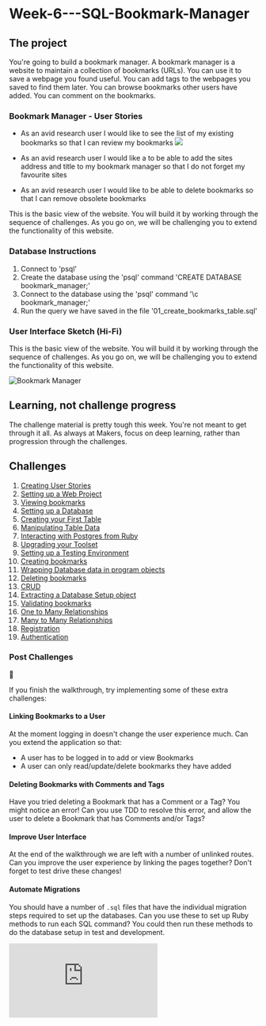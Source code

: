 # Week-6---SQL-Bookmark-Manager

## The project

You're going to build a bookmark manager.  A bookmark manager is a website to maintain a collection of bookmarks (URLs). You can use it to save a webpage you found useful. You can add tags to the webpages you saved to find them later. You can browse bookmarks other users have added. You can comment on the bookmarks.

### Bookmark Manager - User Stories

- As an avid research user
	I would like to see the list of my existing bookmarks
	so that I can review my bookmarks
	[![](https://mermaid.ink/img/eyJjb2RlIjoic2VxdWVuY2VEaWFncmFtXG5Vc2VyIC0-PitCcm93c2VyOiBjbGlja3MgJ2Jvb2ttYXJrcydcbkJyb3dzZXIgLT4-K0NvbnRyb2xsZXI6IEdFVCAvYm9va21hcmtzXG5Db250cm9sbGVyLT4-KyBNb2RlbDogY2xhc3MgQm9va21hcmtcbk1vZGVsLS0-Pi1Db250cm9sbGVyOiBib29rbWFyay5saXN0X2FsbFxuQ29udHJvbGxlci0-PitWaWV3OiByZW5kZXIgOmVyYihib29rbWFya3MpIHdpdGggVVJMIGxpbmtzXG5WaWV3LS0-Pi1Db250cm9sbGVyOiBIVE1MXG5Db250cm9sbGVyLS0-Pi1Ccm93c2VyOiBQT1NUIDIwMCBPSywgYm9keSBIVE1MXG5Ccm93c2VyLS0-Pi1Vc2VyOiBzZWUgbGlzdCBvZiBhbGwgYm9va21hcmtzXG5cblx0XHRcdFx0XHQiLCJtZXJtYWlkIjp7InRoZW1lIjoiZGVmYXVsdCJ9fQ)](https://mermaid-js.github.io/mermaid-live-editor/#/edit/eyJjb2RlIjoic2VxdWVuY2VEaWFncmFtXG5Vc2VyIC0-PitCcm93c2VyOiBjbGlja3MgJ2Jvb2ttYXJrcydcbkJyb3dzZXIgLT4-K0NvbnRyb2xsZXI6IEdFVCAvYm9va21hcmtzXG5Db250cm9sbGVyLT4-KyBNb2RlbDogY2xhc3MgQm9va21hcmtcbk1vZGVsLS0-Pi1Db250cm9sbGVyOiBib29rbWFyay5saXN0X2FsbFxuQ29udHJvbGxlci0-PitWaWV3OiByZW5kZXIgOmVyYihib29rbWFya3MpIHdpdGggVVJMIGxpbmtzXG5WaWV3LS0-Pi1Db250cm9sbGVyOiBIVE1MXG5Db250cm9sbGVyLS0-Pi1Ccm93c2VyOiBQT1NUIDIwMCBPSywgYm9keSBIVE1MXG5Ccm93c2VyLS0-Pi1Vc2VyOiBzZWUgbGlzdCBvZiBhbGwgYm9va21hcmtzXG5cblx0XHRcdFx0XHQiLCJtZXJtYWlkIjp7InRoZW1lIjoiZGVmYXVsdCJ9fQ "List of all Bookmarks")

- As an avid research user
	I would like a to be able to add the sites address and title to my bookmark manager
	so that I do not forget my favourite sites 

- As an avid research user
	I would like to be able to delete bookmarks
	so that I can remove obsolete bookmarks

This is the basic view of the website. You will build it by working through the sequence of challenges. As you go on, we will be challenging you to extend the functionality of this website.

### Database Instructions
1. Connect to 'psql'
2. Create the database using the 'psql' command 'CREATE DATABASE bookmark_manager;'
3. Connect to the database using the 'psql' command '\c bookmark_manager;'
4. Run the query we have saved in the file '01_create_bookmarks_table.sql'


### User Interface Sketch (Hi-Fi)

This is the basic view of the website. You will build it by working through the sequence of challenges. As you go on, we will be challenging you to extend the functionality of this website.

![](https://dchtm6r471mui.cloudfront.net/hackpad.com_jubMxdBrjni_p.52567_1380279073159_Screen%20Shot%202013-09-27%20at%2011.06.12.png "Bookmark Manager")

## Learning, not challenge progress

The challenge material is pretty tough this week. You're not meant to get through it all.  As always at Makers, focus on deep learning, rather than progression through the challenges.


## Challenges

 1. [Creating User Stories](01_creating_user_stories.md)
 2. [Setting up a Web Project](02_setting_up_a_web_project.md)
 3. [Viewing bookmarks](03_viewing_bookmarks.md)
 4. [Setting up a Database](04_setting_up_a_database.md)
 5. [Creating your First Table](05_creating_your_first_table.md)
 6. [Manipulating Table Data](06_manipulating_table_data.md)
 7. [Interacting with Postgres from Ruby](07_interacting_with_postgres_from_ruby.md)
 8. [Upgrading your Toolset](08_upgrading_your_toolset.md)
 9. [Setting up a Testing Environment](09_setting_up_a_testing_environment.md)
 10. [Creating bookmarks](10_creating_bookmarks.md)
 11. [Wrapping Database data in program objects](11_wrapping_database_data_in_program_objects.md)
 12. [Deleting bookmarks](12_deleting_bookmarks.md)
 13. [CRUD](13_crud.md)
 14. [Extracting a Database Setup object](14_extracting_a_database_setup_object.md)
 15. [Validating bookmarks](15_validating_bookmarks.md)
 16. [One to Many Relationships](16_one_to_many_relations.md)
 17. [Many to Many Relationships](17_many_to_many_relationships.md)
 18. [Registration](18_registration.md)
 19. [Authentication](19_authentication.md)

### Post Challenges

:construction:

If you finish the walkthrough, try implementing some of these extra challenges:

#### Linking Bookmarks to a User

At the moment logging in doesn't change the user experience much. Can you extend the application so that:

- A user has to be logged in to add or view Bookmarks
- A user can only read/update/delete bookmarks they have added

#### Deleting Bookmarks with Comments and Tags

Have you tried deleting a Bookmark that has a Comment or a Tag? You might notice an error!
Can you use TDD to resolve this error, and allow the user to delete a Bookmark that has Comments and/or Tags?

#### Improve User Interface

At the end of the walkthrough we are left with a number of unlinked routes. Can you improve the user experience by linking the pages together? Don't forget to test drive these changes!

#### Automate Migrations

You should have a number of `.sql` files that have the individual migration steps required to set up the databases. Can you use these to set up Ruby methods to run each SQL command? You could then run these methods to do the database setup in test and development.


![Tracking pixel](https://githubanalytics.herokuapp.com/course/bookmark_manager/00_challenge_map.md)
